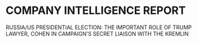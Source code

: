 # COMPANY INTELLIGENCE REPORT

RUSSIA/US PRESIDENTIAL ELECTION: THE IMPORTANT ROLE OF TRUMP LAWYER, COHEN IN CAMPAIGN'S SECRET LIAISON WITH THE KREMLIN







